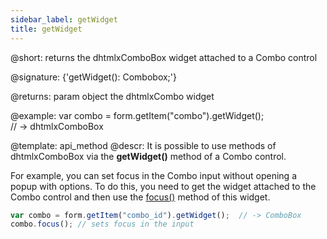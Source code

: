 ```yaml
---
sidebar_label: getWidget
title: getWidget
---          
```


@short: returns the dhtmlxComboBox widget attached to a Combo control

@signature: {'getWidget(): Combobox;'}



@returns:
param   object    the dhtmlxCombo widget

@example:
var combo = form.getItem("combo").getWidget();  
// -> dhtmlxComboBox


@template: api_method
@descr:
It is possible to use methods of dhtmlxComboBox via the **getWidget()** method of a Combo control.

For example, you can set focus in the Combo input without opening a popup with options. To do this, you need to get the widget attached to the Combo control and then use the [focus()](combo/api/combobox_focus_method.md) method of this widget.

~~~js
var combo = form.getItem("combo_id").getWidget();  // -> ComboBox
combo.focus(); // sets focus in the input
~~~


